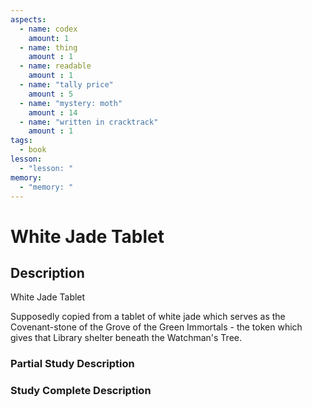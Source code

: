 ```yaml
---
aspects: 
  - name: codex
    amount: 1
  - name: thing
    amount : 1
  - name: readable
    amount : 1
  - name: "tally price"
    amount : 5
  - name: "mystery: moth"
    amount : 14
  - name: "written in cracktrack"
    amount : 1
tags:
  - book
lesson:
  - "lesson: "
memory:
  - "memory: "
---
```


# White Jade Tablet

## Description
White Jade Tablet

Supposedly copied from a tablet of white jade which serves as the Covenant-stone of the Grove of the Green Immortals - the token which gives that Library shelter beneath the Watchman's Tree.
### Partial Study Description

### Study Complete Description
